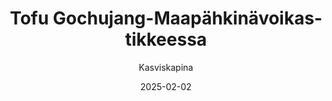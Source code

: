 ---
title: "Tofu Gochujang-Maapähki­nävoikas­tikkeessa"
image: "https://vegaanibotti.lauravuo.me/2025/02/2025-02-02_small.png"
date: 2025-02-02
receipt_url: "https://kasviskapina.fi/reseptit/tofu-gochujang-maapahkinavoikastikkeessa"
author: "Kasviskapina"
---